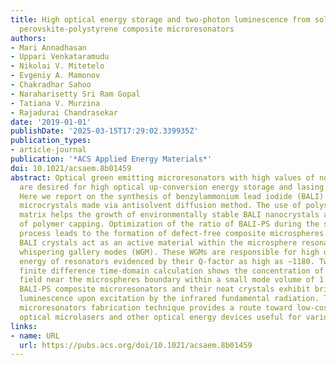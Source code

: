 ```yaml
---
title: High optical energy storage and two-photon luminescence from solution-processed
  perovskite-polystyrene composite microresonators
authors:
- Mari Annadhasan
- Uppari Venkataramudu
- Nikolai V. Mitetelo
- Evgeniy A. Mamonov
- Chakradhar Sahoo
- Naraharisetty Sri Ram Gopal
- Tatiana V. Murzina
- Rajadurai Chandrasekar
date: '2019-01-01'
publishDate: '2025-03-15T17:29:02.339935Z'
publication_types:
- article-journal
publication: '*ACS Applied Energy Materials*'
doi: 10.1021/acsaem.8b01459
abstract: Optical green emitting microresonators with high values of nonlinearity
  are desired for high optical up-conversion energy storage and lasing applications.
  Here we report on the synthesis of benzylammonium lead iodide (BALI) perovskite
  microcrystals made via antisolvent diffusion method. The use of polystyrene (PS)
  matrix helps the growth of environmentally stable BALI nanocrystals as a result
  of polymer capping. Optimization of the ratio of BALI-PS during the self-assembly
  process leads to the formation of defect-free composite microspheres. Further, these
  BALI crystals act as an active material within the microsphere resonators that display
  whispering gallery modes (WGM). These WGMs are responsible for high optical storage
  energy of resonators evidenced by their Q-factor as high as ∼1180. Two-dimensional
  finite difference time-domain calculation shows the concentration of the electric
  field near the microspheres boundary within a small mode volume of 1.83 μm3. Remarkably,
  BALI-PS composite microresonators and their neat crystals exhibit brilliant two-photon
  luminescence upon excitation by the infrared fundamental radiation. This simplistic
  microresonators fabrication technique provides a route toward low-cost nonlinear
  optical microlasers and other optical energy devices useful for various applications.
links:
- name: URL
  url: https://pubs.acs.org/doi/10.1021/acsaem.8b01459
---
```

